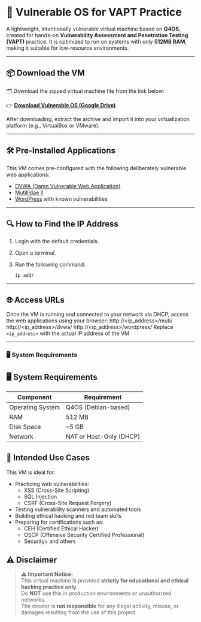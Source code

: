 # 🔐 Vulnerable OS for VAPT Practice

A lightweight, intentionally vulnerable virtual machine based on **Q4OS**, created for hands-on **Vulnerability Assessment and Penetration Testing (VAPT)** practice. It is optimized to run on systems with only **512MB RAM**, making it suitable for low-resource environments.

---

## 📦 Download the VM

🗂️ Download the zipped virtual machine file from the link below:

👉 **[Download Vulnerable OS (Google Drive)](https://drive.google.com/file/d/1SIC09YglCb_SWPb2n9BPBn-AOJvIQUWU/view?usp=drive_link)**

After downloading, extract the archive and import it into your virtualization platform (e.g., VirtualBox or VMware).

---

## 🛠️ Pre-Installed Applications

This VM comes pre-configured with the following deliberately vulnerable web applications:

- [DVWA (Damn Vulnerable Web Application)](http://www.dvwa.co.uk/)
- [Mutillidae II](https://owasp.org/www-project-mutillidae-ii/)
- [WordPress](https://wordpress.org/) with known vulnerabilities

---

## 🔍 How to Find the IP Address

1. Login with the default credentials.
2. Open a terminal.
3. Run the following command:

   ```bash
   ip addr

---
## 🌐 Access URLs

Once the VM is running and connected to your network via DHCP, access the web applications using your browser:
http://<ip_address>/muti/
http://<ip_address>/dvwa/
http://<ip_address>/wordpress/
Replace `<ip_address>` with the actual IP address of the VM

---
### 🖥️ **System Requirements**


## 🖥️ System Requirements

| **Component**     | **Requirement**           |
|------------------|---------------------------|
| Operating System  | Q4OS (Debian-based)       |
| RAM               | 512 MB                    |
| Disk Space        | ~5 GB                     |
| Network           | NAT or Host-Only (DHCP)   |

## 🎯 Intended Use Cases

This VM is ideal for:

- Practicing web vulnerabilities:  
  - XSS (Cross-Site Scripting)  
  - SQL Injection  
  - CSRF (Cross-Site Request Forgery)
- Testing vulnerability scanners and automated tools
- Building ethical hacking and red team skills
- Preparing for certifications such as:  
  - CEH (Certified Ethical Hacker)  
  - OSCP (Offensive Security Certified Professional)  
  - Security+ and others
## ⚠️ Disclaimer

> ⚠️ **Important Notice:**  
> This virtual machine is provided **strictly for educational and ethical hacking practice only**.  
> Do **NOT** use this in production environments or unauthorized networks.  
> The creator is **not responsible** for any illegal activity, misuse, or damages resulting from the use of this project.

